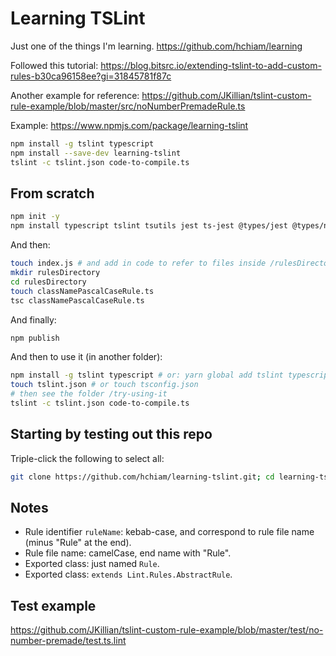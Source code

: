 # Learning TSLint

Just one of the things I'm learning. <https://github.com/hchiam/learning>

Followed this tutorial: <https://blog.bitsrc.io/extending-tslint-to-add-custom-rules-b30ca96158ee?gi=31845781f87c>

Another example for reference: <https://github.com/JKillian/tslint-custom-rule-example/blob/master/src/noNumberPremadeRule.ts>

Example: <https://www.npmjs.com/package/learning-tslint>

```bash
npm install -g tslint typescript
npm install --save-dev learning-tslint
tslint -c tslint.json code-to-compile.ts
```

## From scratch

```bash
npm init -y
npm install typescript tslint tsutils jest ts-jest @types/jest @types/node
```

And then:

```bash
touch index.js # and add in code to refer to files inside /rulesDirectory
mkdir rulesDirectory
cd rulesDirectory
touch classNamePascalCaseRule.ts
tsc classNamePascalCaseRule.ts
```

And finally:

```bash
npm publish
```

And then to use it (in another folder):

```bash
npm install -g tslint typescript # or: yarn global add tslint typescript
touch tslint.json # or touch tsconfig.json
# then see the folder /try-using-it
tslint -c tslint.json code-to-compile.ts
```

## Starting by testing out this repo

Triple-click the following to select all:

```bash
git clone https://github.com/hchiam/learning-tslint.git; cd learning-tslint; npm install;
```

## Notes

- Rule identifier `ruleName`: kebab-case, and correspond to rule file name (minus "Rule" at the end).
- Rule file name: camelCase, end name with "Rule".
- Exported class: just named `Rule`.
- Exported class: `extends Lint.Rules.AbstractRule`.

## Test example

<https://github.com/JKillian/tslint-custom-rule-example/blob/master/test/no-number-premade/test.ts.lint>
